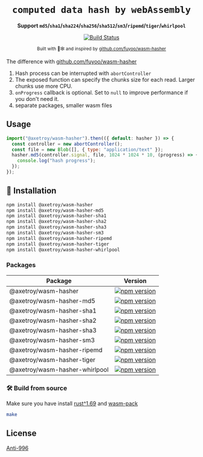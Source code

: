 <div align="center">

  <h1><code>computed data hash by webAssembly</code></h1>

<strong>Support `md5`/`sha1`/`sha224`/`sha256`/`sha512`/`sm3`/`ripemd`/`tiger`/`whirlpool`</strong>

  <p>
    <a href="https://github.com/axetroy/wasm-hasher/actions/workflows/rust.yml"><img src="https://github.com/axetroy/wasm-hasher/actions/workflows/rust.yml/badge.svg" alt="Build Status" /></a>
  </p>

<sub>Built with 🦀🕸 and inspired by [github.com/fuyoo/wasm-hasher](https://github.com/fuyoo/wasm-hasher)

</div>

The difference with [github.com/fuyoo/wasm-hasher](https://github.com/fuyoo/wasm-hasher)

1. Hash process can be interrupted with `abortController`
2. The exposed function can specify the chunks size for each read. Larger chunks use more CPU.
3. `onProgress` callback is optional. Set to `null` to improve performance if you don't need it.
4. separate packages, smaller wasm files

## Usage

```js
import("@axetroy/wasm-hasher").then(({ default: hasher }) => {
  const controller = new abortController();
  const file = new Blob([], { type: "application/text" });
  hasher.md5(controller.signal, file, 1024 * 1024 * 10, (progress) => {
    console.log("hash progress");
  });
});
```

## 🚴 Installation

```bash
npm install @axetroy/wasm-hasher
npm install @axetroy/wasm-hasher-md5
npm install @axetroy/wasm-hasher-sha1
npm install @axetroy/wasm-hasher-sha2
npm install @axetroy/wasm-hasher-sha3
npm install @axetroy/wasm-hasher-sm3
npm install @axetroy/wasm-hasher-ripemd
npm install @axetroy/wasm-hasher-tiger
npm install @axetroy/wasm-hasher-whirlpool
```

### Packages

| Package                        | Version                                                                                                                                    |
| ------------------------------ | ------------------------------------------------------------------------------------------------------------------------------------------ |
| @axetroy/wasm-hasher           | [![npm version](https://badge.fury.io/js/@axetroy%2Fwasm-hasher.svg)](https://badge.fury.io/js/@axetroy%2Fwasm-hasher)                     |
| @axetroy/wasm-hasher-md5       | [![npm version](https://badge.fury.io/js/@axetroy%2Fwasm-hasher-md5.svg)](https://badge.fury.io/js/@axetroy%2Fwasm-hasher-md5)             |
| @axetroy/wasm-hasher-sha1      | [![npm version](https://badge.fury.io/js/@axetroy%2Fwasm-hasher-sha1.svg)](https://badge.fury.io/js/@axetroy%2Fwasm-hasher-sha1)           |
| @axetroy/wasm-hasher-sha2      | [![npm version](https://badge.fury.io/js/@axetroy%2Fwasm-hasher-sha2.svg)](https://badge.fury.io/js/@axetroy%2Fwasm-hasher-sha2)           |
| @axetroy/wasm-hasher-sha3      | [![npm version](https://badge.fury.io/js/@axetroy%2Fwasm-hasher-sha3.svg)](https://badge.fury.io/js/@axetroy%2Fwasm-hasher-sha3)           |
| @axetroy/wasm-hasher-sm3       | [![npm version](https://badge.fury.io/js/@axetroy%2Fwasm-hasher-sm3.svg)](https://badge.fury.io/js/@axetroy%2Fwasm-hasher-sm3)             |
| @axetroy/wasm-hasher-ripemd    | [![npm version](https://badge.fury.io/js/@axetroy%2Fwasm-hasher-ripemd.svg)](https://badge.fury.io/js/@axetroy%2Fwasm-hasher-ripemd)       |
| @axetroy/wasm-hasher-tiger     | [![npm version](https://badge.fury.io/js/@axetroy%2Fwasm-hasher-tiger.svg)](https://badge.fury.io/js/@axetroy%2Fwasm-hasher-tiger)         |
| @axetroy/wasm-hasher-whirlpool | [![npm version](https://badge.fury.io/js/@axetroy%2Fwasm-hasher-whirlpool.svg)](https://badge.fury.io/js/@axetroy%2Fwasm-hasher-whirlpool) |

### 🛠️ Build from source

Make sure you have install [rust^1.69](https://www.rust-lang.org/) and [wasm-pack](https://rustwasm.github.io/wasm-pack/installer/)

```bash
make
```

## License

[Anti-996](License)
